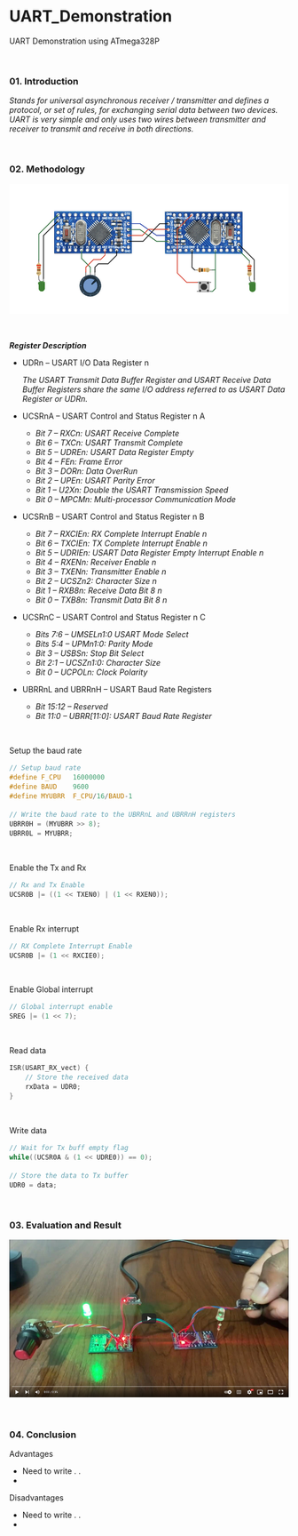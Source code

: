 # UART_Demonstration
UART Demonstration using ATmega328P

&nbsp;

### 01. Introduction

*Stands for universal asynchronous receiver / transmitter and defines a protocol, or set of rules, for exchanging serial data between two devices. UART is very simple and only uses two wires between transmitter and receiver to transmit and receive in both directions.*

&nbsp;

### 02. Methodology

![image_1](https://github.com/micro9997/UART_Demonstration/blob/master/images/image_1.jpeg)

&nbsp;

***Register Description***

* UDRn – USART I/O Data Register n

    *The USART Transmit Data Buffer Register and USART Receive Data Buffer Registers share the same I/O address referred to as USART Data Register or UDRn.*

* UCSRnA – USART Control and Status Register n A
    * *Bit 7 – RXCn: USART Receive Complete*
    * *Bit 6 – TXCn: USART Transmit Complete*
    * *Bit 5 – UDREn: USART Data Register Empty*
    * *Bit 4 – FEn: Frame Error*
    * *Bit 3 – DORn: Data OverRun*
    * *Bit 2 – UPEn: USART Parity Error*
    * *Bit 1 – U2Xn: Double the USART Transmission Speed*
    * *Bit 0 – MPCMn: Multi-processor Communication Mode*

* UCSRnB – USART Control and Status Register n B
    * *Bit 7 – RXCIEn: RX Complete Interrupt Enable n*
    * *Bit 6 – TXCIEn: TX Complete Interrupt Enable n*
    * *Bit 5 – UDRIEn: USART Data Register Empty Interrupt Enable n*
    * *Bit 4 – RXENn: Receiver Enable n*
    * *Bit 3 – TXENn: Transmitter Enable n*
    * *Bit 2 – UCSZn2: Character Size n*
    * *Bit 1 – RXB8n: Receive Data Bit 8 n*
    * *Bit 0 – TXB8n: Transmit Data Bit 8 n*

* UCSRnC – USART Control and Status Register n C
    * *Bits 7:6 – UMSELn1:0 USART Mode Select*
    * *Bits 5:4 – UPMn1:0: Parity Mode*
    * *Bit 3 – USBSn: Stop Bit Select*
    * *Bit 2:1 – UCSZn1:0: Character Size*
    * *Bit 0 – UCPOLn: Clock Polarity*

* UBRRnL and UBRRnH – USART Baud Rate Registers
    * *Bit 15:12 – Reserved*
    * *Bit 11:0 – UBRR[11:0]: USART Baud Rate Register*

&nbsp;

Setup the baud rate

```c
// Setup baud rate
#define F_CPU   16000000
#define BAUD    9600
#define MYUBRR  F_CPU/16/BAUD-1

// Write the baud rate to the UBRRnL and UBRRnH registers
UBRR0H = (MYUBRR >> 8);
UBRR0L = MYUBRR;
```

&nbsp;

Enable the Tx and Rx

```c
// Rx and Tx Enable
UCSR0B |= ((1 << TXEN0) | (1 << RXEN0));
```

&nbsp;

Enable Rx interrupt

```c
// RX Complete Interrupt Enable
UCSR0B |= (1 << RXCIE0);
```

&nbsp;

Enable Global interrupt

```c
// Global interrupt enable
SREG |= (1 << 7);
```

&nbsp;

Read data

```c
ISR(USART_RX_vect) {
    // Store the received data
    rxData = UDR0;
}
```

&nbsp;

Write data

```c
// Wait for Tx buff empty flag
while((UCSR0A & (1 << UDRE0)) == 0);

// Store the data to Tx buffer
UDR0 = data;
```

&nbsp;

### 03. Evaluation and Result

[![image_2](https://github.com/micro9997/UART_Demonstration/blob/master/images/image_2.png)](https://youtu.be/vCvw43UV1TY)

&nbsp;

### 04. Conclusion

Advantages
* Need to write . .
* 

Disadvantages
* Need to write . .
* 

&nbsp;
